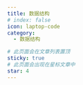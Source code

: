 ```yaml
---
title: 数据结构
# index: false
icon: laptop-code
category:
  - 数据结构

# 此页面会在文章列表置顶
sticky: true
# 此页面会出现在星标文章中
star: 4
---
```




<AutoCatalog />
